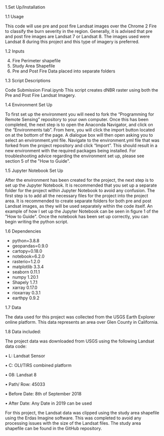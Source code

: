 1.Set Up/Installation

1.1 Usage


This code will  use pre and post fire Landsat images over the Chrome 2 Fire to classify the burn severity in the region. Generally, it is advised that pre and post fire images are Landsat 7 or Landsat 8. The images used were Landsat 8 during this project and this type of imagery is preferred. 


1.2 Inputs


4.	Fire Perimeter shapefile
5.	Study Area Shapefile
6.	Pre and Post Fire Data placed into separate folders


1.3 Script Descriptions

Code Submission Final.ipynb
This script creates dNBR raster using both the Pre and Post Fire Landsat Imagery. 


1.4 Environment Set Up 


To first set up the environment you will need to fork the “Programming for Remote Sensing” repository to your own computer. Once this has been completed, the next step is to open the Anaconda Navigator, and click on the “Environments tab”. From here, you will click the import button located on at the bottom of the page. A dialogue box will then open asking you to select an environment.yml file. Navigate to the environment.yml file that was forked from the project repository and click “Import”. This should result in a new environment with the required packages being installed. For troubleshooting advice regarding the environment set up, please see section 5 of the "How to Guide".

1.5 Jupyter Notebook Set Up 


After the environment has been created for the project, the next step is to set up the Jupyter Notebook. It is recommended that you set up a separate folder for the project within Jupyter Notebook to avoid any confusion. The first step is to add all the necessary files for the project into the project area. It is recommended to create separate folders for both pre and post Landsat images, as they will be used separately within the code itself. An example of how I set up the Jupyter Notebook can be seen in figure 1 of the "How to Guide". Once the notebook has been set up correctly, you can begin writing the python script. 

 


1.6 Dependencies


  - python=3.8.8
  - geopandas=0.9.0
  - cartopy=0.18.0
  - notebook=6.2.0
  - rasterio=1.2.0
  - matplotlib 3.3.4
  - seaborn 0.11.1
  - numpy 1.20.1
  - Shapely 1.7.1
  - xarray 0.17.0
  - rioxarray 0.3.1
  - earthpy 0.9.2


1.7 Data


The data used for this project was collected from the USGS Earth Explorer online platform. This data represents an area over Glen County in California.  


1.8 Data included: 


The project data was downloaded from USGS using the following Landsat data code: 


•	L: Landsat Sensor


•	C: OLI/TIRS combined platform


•	08: Landsat 8 


•	Path/ Row: 45033


•	Before Date: 8th of September 2018


•	After Date: Any Date in 2019 can be used


For  this project, the Landsat data was clipped using the study area shapefile using the Erdas Imagine  software. This was completed to avoid any processing issues with the size of the Landsat files. The study area shapefile can be found in the GitHub repository.  
